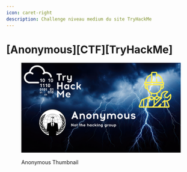 ```yaml
---
icon: caret-right
description: Challenge niveau medium du site TryHackMe
---
```


# \[Anonymous]\[CTF]\[TryHackMe]

<figure><img src=".gitbook/assets/THM-thumnail-anonymous-under-construction.png" alt=""><figcaption><p>Anonymous Thumbnail</p></figcaption></figure>

